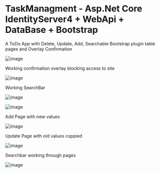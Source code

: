 # TaskManagment - Asp.Net Core IdentityServer4 + WebApi + DataBase + Bootstrap

A ToDo App with Delete, Update, Add, Searchable Bootstrap plugin table pages and Overlay Confirmation

![image](https://user-images.githubusercontent.com/49447848/169882264-de88fc88-1a11-416d-a5e0-748f75a3a0a6.png)

Working confirmation overlay blocking access to site

![image](https://user-images.githubusercontent.com/49447848/169882334-c1a2e05b-9978-46ab-bed3-3734a723879f.png)

Working SearchBar

![image](https://user-images.githubusercontent.com/49447848/169882412-17bdc661-65ed-45aa-a06b-360202402b8b.png)

![image](https://user-images.githubusercontent.com/49447848/169882435-74e6335a-2e07-4c20-ba7e-b349dba2190e.png)

Add Page with new values

![image](https://user-images.githubusercontent.com/49447848/169882510-645bb5c8-de82-440d-a077-9cf7522b6709.png)

Update Page with old values coppied

![image](https://user-images.githubusercontent.com/49447848/169882561-1fcd91de-289b-480c-a4ca-0f7c53cf7145.png)

Searchbar working through pages

![image](https://user-images.githubusercontent.com/49447848/169882608-b67045e1-0197-4d3c-8301-c4d8e5790738.png)
